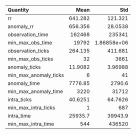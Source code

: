 | Quantity              |        Mean |              Std |
|:----------------------|------------:|-----------------:|
| rr                    |    641.282  |    121.321       |
| anomaly_rr            |    656.356  |     28.0538      |
| observation_time      | 162468      | 235341           |
| min_max_obs_time      |  19792      |      1.86858e+06 |
| observation_ticks     |    264.135  |    411.681       |
| min_max_obs_ticks     |     32      |   3661           |
| anomaly_ticks         |     11.9082 |      3.96988     |
| min_max_anomaly_ticks |      6      |     41           |
| anomaly_time          |   7776.85   |   2790.6         |
| min_max_anomaly_time  |   3220      |  31712           |
| intra_ticks           |     40.6251 |     64.7626      |
| min_max_intra_ticks   |      1      |    687           |
| intra_time            |  25935.7    |  39943.9         |
| min_max_intra_time    |    544      | 436520           |